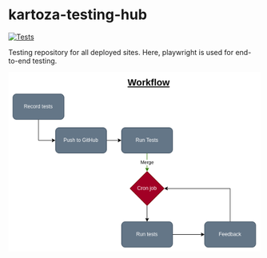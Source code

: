 # kartoza-testing-hub

[![Tests](https://github.com/kartoza/kartoza-testing-hub/actions/workflows/test.yml/badge.svg)](https://github.com/kartoza/kartoza-testing-hub/actions/workflows/test.yml)

Testing repository for all deployed sites. Here, playwright is used for end-to-end testing.

![Workflow](./workflow.png)
